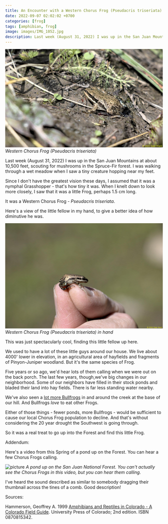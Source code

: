 ```yaml
---
title: An Encounter with a Western Chorus Frog (Pseudacris triseriata)
date: 2022-09-07 02:02:02 +0700
categories: [frog]
tags: [amphibian, frog]
image: images/IMG_1052.jpg
description: Last week (August 31, 2022) I was up in the San Juan Mountains at about 10,500 feet, scouting for mushrooms in the Spruce-Fir forest. I was walking through a wet meadow when I saw a tiny creature hopping near my…
---
```


![picture](images/IMG_1052.jpg)
*Western Chorus Frog (_Pseudacris triseriata_)*

Last week (August 31, 2022) I was up in the San Juan Mountains at about 10,500 feet, scouting for mushrooms in the Spruce-Fir forest. I was walking through a wet meadow when I saw a tiny creature hopping near my feet.

Since I don't have the greatest vision these days, I assumed that it was a nymphal Grasshopper - that's how tiny it was. When I knelt down to look more closely, I saw that it was a little Frog, perhaps 1.5 cm long.

It was a Western Chorus Frog - _Pseudacris triseriata_.

Here's a view of the little fellow in my hand, to give a better idea of how diminutive he was.

![picture](images/IMG_1043.jpg)
*Western Chorus Frog (_Pseudacris triseriata_) in hand*

This was just spectacularly cool, finding this little fellow up here.

We used to have a lot of these little guys around our house. We live about 4000' lower in elevation, in an agricultural area of hayfields and fragments of Pinyon-Juniper woodland. But it's the same species of Frog.

Five years or so ago, we'd hear lots of them calling when we were out on the back porch. The last few years, though,we've big changes in our neighborhood. Some of our neighbors have filled in their stock ponds and bladed their land into hay fields. There is far less standing water nearby.

We've also seen a [lot more Bullfrogs](https://tightloop.com/blog/2021/07/19/driveway-bullfrog/) in and around the creek at the base of our hill. And Bullfrogs _love_ to eat other Frogs.

Either of those things - fewer ponds, more Bullfrogs - would be sufficient to cause our local Chorus Frog population to decline. And that's without considering the 20 year drought the Southwest is going through.

So it was a real treat to go up into the Forest and find this little Frog.

Addendum:

Here's a video from this Spring of a pond up on the Forest. You can hear a few Chorus Frogs calling.

![picture]()
*A pond up on the San Juan National Forest. You can't actually _see_ the Chorus Frogs in this video, but you can hear them calling.*

I've heard the sound described as similar to somebody dragging their thumbnail across the tines of a comb. Good description!

Sources:

Hammerson, Geoffrey A. 1999 [Amphibians and Reptiles in Colorado - A Colorado Field Guide](https://www.amazon.com/Amphibians-Reptiles-Colorado-Geoffrey-Hammerson/dp/0870815342). University Press of Colorado; 2nd edition. ISBN ‎ 0870815342.
